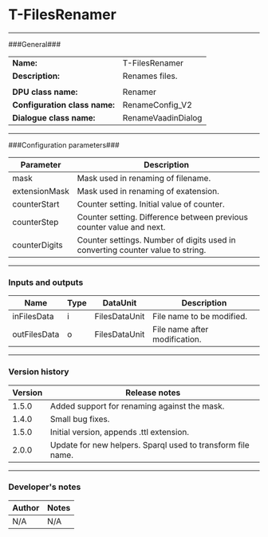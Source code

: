 # T-FilesRenamer #
----------

###General###

|                              |                                                               |
|------------------------------|---------------------------------------------------------------|
|**Name:**                     |T-FilesRenamer                                              |
|**Description:**              |Renames files. |
|                              |                                                               |
|**DPU class name:**           |Renamer     | 
|**Configuration class name:** |RenameConfig_V2                           |
|**Dialogue class name:**      |RenameVaadinDialog | 

***

###Configuration parameters###


|Parameter                        |Description                             |                                                        
|---------------------------------|----------------------------------------|
|mask          |Mask used in renaming of filename.  |
|extensionMask |Mask used in renaming of exatension.  |
|counterStart  |Counter setting. Initial value of counter.  |
|counterStep   |Counter setting. Difference between previous counter value and next.  |
|counterDigits |Counter settings. Number of digits used in converting counter value to string.  |

***

### Inputs and outputs ###

|Name                |Type       |DataUnit                         |Description                        |
|--------------------|-----------|---------------------------------|-----------------------------------|
|inFilesData  |i |FilesDataUnit  |File name to be modified.  |
|outFilesData |o |FilesDataUnit  |File name after modification. | 

***

### Version history ###

|Version    |Release notes                                   |
|-----------|------------------------------------------------|
|1.5.0      |Added support for renaming against the mask.    |                                
|1.4.0      |Small bug fixes.                                |                                
|1.5.0      |Initial version, appends .ttl extension.        |                                
|2.0.0      |Update for new helpers. Sparql used to transform file name. |

***

### Developer's notes ###

|Author            |Notes                 |
|------------------|----------------------|
|N/A               |N/A                   | 

